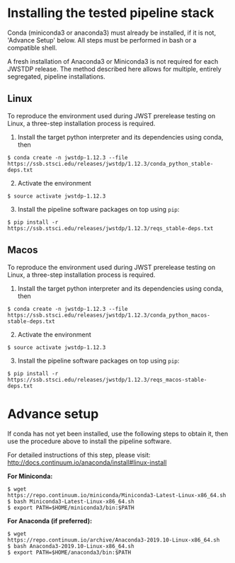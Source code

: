 # Installing the tested pipeline stack

Conda (miniconda3 or anaconda3) must already be installed, if it is not,
'Advance Setup' below.
All steps must be performed in bash or a compatible shell.

A fresh installation of Anaconda3 or Miniconda3 is not required for each JWSTDP
release. The method described here allows for multiple, entirely segregated,
pipeline installations.

## Linux
To reproduce the environment used during JWST prerelease testing on Linux, a 
three-step installation process is required.

1) Install the target python interpreter and its dependencies using conda, then
```
$ conda create -n jwstdp-1.12.3 --file
https://ssb.stsci.edu/releases/jwstdp/1.12.3/conda_python_stable-deps.txt
```

2) Activate the environment
```
$ source activate jwstdp-1.12.3
```

3) Install the pipeline software packages on top using `pip`:
```
$ pip install -r https://ssb.stsci.edu/releases/jwstdp/1.12.3/reqs_stable-deps.txt
```

## Macos
To reproduce the environment used during JWST prerelease testing on Linux, a 
three-step installation process is required.

1) Install the target python interpreter and its dependencies using conda, then
```
$ conda create -n jwstdp-1.12.3 --file
https://ssb.stsci.edu/releases/jwstdp/1.12.3/conda_python_macos-stable-deps.txt
```

2) Activate the environment
```
$ source activate jwstdp-1.12.3
```

3) Install the pipeline software packages on top using `pip`:
```
$ pip install -r https://ssb.stsci.edu/releases/jwstdp/1.12.3/reqs_macos-stable-deps.txt
```

# Advance setup
 
If conda has not yet been installed, use the following steps to obtain
it, then use the procedure above to install the pipeline software.

For detailed instructions of this step, please visit: http://docs.continuum.io/anaconda/install#linux-install

**For Miniconda:**

```
$ wget
https://repo.continuum.io/miniconda/Miniconda3-Latest-Linux-x86_64.sh
$ bash Miniconda3-Latest-Linux-x86_64.sh
$ export PATH=$HOME/miniconda3/bin:$PATH
```

**For Anaconda (if preferred):**

```
$ wget
https://repo.continuum.io/archive/Anaconda3-2019.10-Linux-x86_64.sh
$ bash Anaconda3-2019.10-Linux-x86_64.sh
$ export PATH=$HOME/anaconda3/bin:$PATH
```
